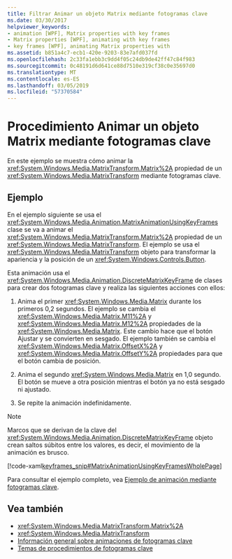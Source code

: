 ```yaml
---
title: Filtrar Animar un objeto Matrix mediante fotogramas clave
ms.date: 03/30/2017
helpviewer_keywords:
- animation [WPF], Matrix properties with key frames
- Matrix properties [WPF], animating with key frames
- key frames [WPF], animating Matrix properties with
ms.assetid: b851a4c7-ecb1-420e-9203-83e7afd037fd
ms.openlocfilehash: 2c33fa1ebb3c9dd4f05c24db9de42ff47c84f983
ms.sourcegitcommit: 0c48191d6d641ce88d7510e319cf38c0e35697d0
ms.translationtype: MT
ms.contentlocale: es-ES
ms.lasthandoff: 03/05/2019
ms.locfileid: "57370584"
---
```

# <a name="how-to-animate-a-matrix-by-using-key-frames"></a>Procedimiento Animar un objeto Matrix mediante fotogramas clave
En este ejemplo se muestra cómo animar la <xref:System.Windows.Media.MatrixTransform.Matrix%2A> propiedad de un <xref:System.Windows.Media.MatrixTransform> mediante fotogramas clave.  
  
## <a name="example"></a>Ejemplo  
 En el ejemplo siguiente se usa el <xref:System.Windows.Media.Animation.MatrixAnimationUsingKeyFrames> clase se va a animar el <xref:System.Windows.Media.MatrixTransform.Matrix%2A> propiedad de un <xref:System.Windows.Media.MatrixTransform>. El ejemplo se usa el <xref:System.Windows.Media.MatrixTransform> objeto para transformar la apariencia y la posición de un <xref:System.Windows.Controls.Button>.  
  
 Esta animación usa el <xref:System.Windows.Media.Animation.DiscreteMatrixKeyFrame> de clases para crear dos fotogramas clave y realiza las siguientes acciones con ellos:  
  
1.  Anima el primer <xref:System.Windows.Media.Matrix> durante los primeros 0,2 segundos. El ejemplo se cambia el <xref:System.Windows.Media.Matrix.M11%2A> y <xref:System.Windows.Media.Matrix.M12%2A> propiedades de la <xref:System.Windows.Media.Matrix>. Este cambio hace que el botón Ajustar y se convierten en sesgado. El ejemplo también se cambia el <xref:System.Windows.Media.Matrix.OffsetX%2A> y <xref:System.Windows.Media.Matrix.OffsetY%2A> propiedades para que el botón cambia de posición.  
  
2.  Anima el segundo <xref:System.Windows.Media.Matrix> en 1,0 segundo. El botón se mueve a otra posición mientras el botón ya no está sesgado ni ajustado.  
  
3.  Se repite la animación indefinidamente.  
  
> [!NOTE]
>  Marcos que se derivan de la clave del <xref:System.Windows.Media.Animation.DiscreteMatrixKeyFrame> objeto crean saltos súbitos entre los valores, es decir, el movimiento de la animación es brusco.  
  
 [!code-xaml[keyframes_snip#MatrixAnimationUsingKeyFramesWholePage](~/samples/snippets/xaml/VS_Snippets_Wpf/keyframes_snip/XAML/MatrixAnimationUsingKeyFramesExample.xaml#matrixanimationusingkeyframeswholepage)]  
  
 Para consultar el ejemplo completo, vea [Ejemplo de animación mediante fotogramas clave](https://go.microsoft.com/fwlink/?LinkID=160012).  
  
## <a name="see-also"></a>Vea también
- <xref:System.Windows.Media.MatrixTransform.Matrix%2A>
- <xref:System.Windows.Media.MatrixTransform>
- [Información general sobre animaciones de fotogramas clave](key-frame-animations-overview.md)
- [Temas de procedimientos de fotogramas clave](key-frame-animation-how-to-topics.md)
